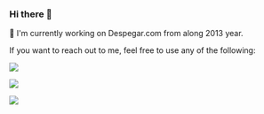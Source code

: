 ### Hi there 👋

🔭 I'm currently working on Despegar.com from along 2013 year.

If you want to reach out to me, feel free to use any of the following:

<p><a href="mailto:gma.montero@gmail.com">
  <img src="https://img.shields.io/badge/Gmail-D14836?style=for-the-badge&logo=gmail&logoColor=white"/>
<a/>

<p><a href="https://www.linkedin.com/in/gonzalo-montero/">
  <img src="https://img.shields.io/badge/LinkedIn-0077B5?style=for-the-badge&logo=linkedin&logoColor=white"/>
<a/>

<p><a href="https://t.me/gmontero">
  <img src="https://img.shields.io/badge/Telegram-2CA5E0?style=for-the-badge&logo=telegram&logoColor=white"/>
<a/>
